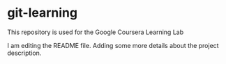 # git-learning
This repository is used for the Google Coursera Learning Lab

I am editing the README file. Adding some more details about the project description.
